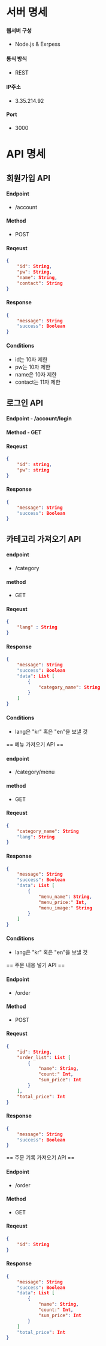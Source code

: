 # 서버 명세

#### 웹서버 구성 
- Node.js & Exrpess  
#### 통식 방식 
- REST  
#### IP주소 
- 3.35.214.92  
#### Port 
- 3000  

# API 명세

## 회원가입 API

#### Endpoint 
- /account  
#### Method 
- POST  
#### Reqeust  
```json
{
	"id": String,
	"pw": String,
	"name": String,
	"contact": String
}
```
#### Response
```json
{
	"message": String
	"success": Boolean
}
```
#### Conditions
- id는 10자 제한
- pw는 10자 제한
- name은 10자 제한
- contact는 11자 제한


## 로그인 API 

#### Endpoint - /account/login
#### Method - GET
#### Reqeust
```json
{
	"id": string,
	"pw": string
}
```
#### Response
```json
{
	"message": String
	"success": Boolean	
}
```

## 카테고리 가져오기 API

#### endpoint 
- /category
#### method 
- GET
#### Reqeust
```json
{
	"lang" : String
}
```
#### Response
```json
{
	"message": String
	"success": Boolean
	"data": List [
		{
			"category_name": String
		}
	]
}
```
#### Conditions
- lang은 "kr" 혹은 "en"을 보낼 것


== 메뉴 가져오기 API ==

#### endpoint 
- /category/menu
#### method 
- GET
#### Reqeust
```json
{
	"category_name": String
	"lang": String
}
```
#### Response
```json
{
	"message": String
	"success": Boolean	
	"data": List [
		{
			"menu_name": String,
			"menu_price:" Int,
			"menu_image:" String
		}
	]            
}
```
#### Conditions
- lang은 "kr" 혹은 "en"을 보낼 것


== 주문 내용 넣기 API ==

#### Endpoint 
- /order
#### Method 
- POST
#### Reqeust
```json
{
	"id": String,
	"order_list": List [
		{
			"name": String,
			"count:" Int,
			"sum_price": Int
		}
	],
	"total_price": Int
}
```
#### Response
```json
{
	"message": String
	"success": Boolean	
}
```

== 주문 기록 가져오기 API ==

#### Endpoint 
- /order
#### Method 
- GET
#### Reqeust
```json
{
	"id": String
}
```
#### Response
```json
{
	"message": String
	"success": Boolean	
	"data": List [
		{
			"name": String,
			"count:" Int,
			"sum_price": Int
		}
	]
	"total_price": Int
}
```
